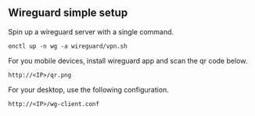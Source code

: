 ## Wireguard simple setup

Spin up a wireguard server with a single command.
```
onctl up -n wg -a wireguard/vpn.sh
```

For you mobile devices, install wireguard app and scan the qr code below.
```
http://<IP>/qr.png
```

For your desktop, use the following configuration.
```
http://<IP>/wg-client.conf
```

